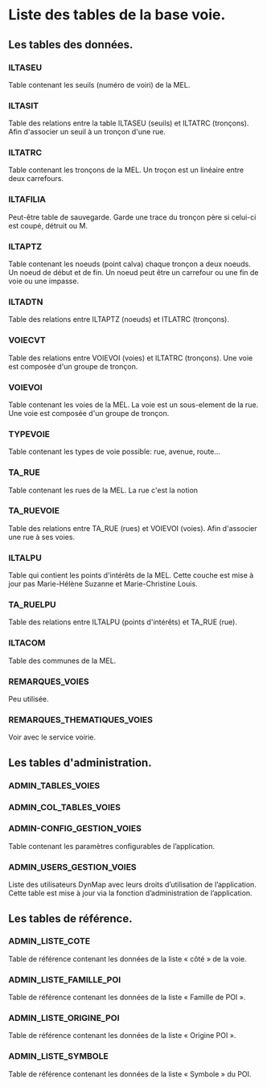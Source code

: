 # Liste des tables de la base voie.

## Les tables des données.

### ILTASEU

Table contenant les seuils (numéro de voiri) de la MEL.

### ILTASIT

Table des relations entre la table ILTASEU (seuils) et ILTATRC (tronçons). Afin d'associer un seuil à un tronçon d'une rue.

### ILTATRC

Table contenant les tronçons de la MEL. Un troçon est un linéaire entre deux carrefours.

### ILTAFILIA

Peut-être table de sauvegarde. Garde une trace du tronçon père si celui-ci est coupé, détruit ou M.

### ILTAPTZ

Table contenant les noeuds (point calva) chaque tronçon a deux noeuds. Un noeud de début et de fin. Un noeud peut être un carrefour ou une fin de voie ou une impasse.

### ILTADTN

Table des relations entre ILTAPTZ (noeuds) et ITLATRC (tronçons).

### VOIECVT

Table des relations entre VOIEVOI (voies) et ILTATRC (tronçons). Une voie est composée d'un groupe de tronçon.

### VOIEVOI

Table contenant les voies de la MEL. La voie est un sous-element de la rue. Une voie est composée d'un groupe de tronçon.

### TYPEVOIE

Table contenant les types de voie possible: rue, avenue, route...

### TA_RUE

Table contenant les rues de la MEL. La rue c'est la notion

### TA_RUEVOIE

Table des relations entre TA_RUE (rues) et VOIEVOI (voies). Afin d'associer une rue à ses voies.

### ILTALPU

Table qui contient les points d'intérêts de la MEL. Cette couche est mise à jour pas Marie-Hélène Suzanne et Marie-Christine Louis.

### TA_RUELPU

Table des relations entre ILTALPU (points d'intérêts) et TA_RUE (rue).

### ILTACOM

Table des communes de la MEL.

### REMARQUES_VOIES

Peu utilisée.

### REMARQUES_THEMATIQUES_VOIES

Voir avec le service voirie.

## Les tables d'administration.

### ADMIN_TABLES_VOIES
### ADMIN_COL_TABLES_VOIES
### ADMIN-CONFIG_GESTION_VOIES

Table contenant les paramètres configurables de l’application.

### ADMIN_USERS_GESTION_VOIES

Liste des utilisateurs DynMap avec leurs droits d’utilisation de l’application. Cette table est mise à jour via la fonction d’administration de l’application.

## Les tables de référence.

### ADMIN_LISTE_COTE

Table de référence contenant les données de la liste « côté » de la voie.

### ADMIN_LISTE_FAMILLE_POI

Table de référence contenant les données de la liste « Famille de POI ».

### ADMIN_LISTE_ORIGINE_POI

Table de référence contenant les données de la liste « Origine POI ».

### ADMIN_LISTE_SYMBOLE

Table de référence contenant les données de la liste « Symbole » du POI.